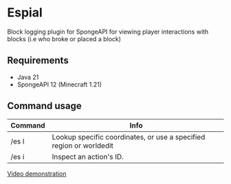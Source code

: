 # Espial
Block logging plugin for SpongeAPI for viewing player interactions with blocks (i.e who broke or placed a block)

## Requirements
* Java 21
* SpongeAPI 12 (Minecraft 1.21)

## Command usage
| Command | Info |
| --------|------|
| /es l | Lookup specific coordinates, or use a specified region or worldedit |
| /es i | Inspect an action's ID. |

[Video demonstration](https://youtu.be/gn4QvT5-5Oc)
